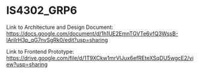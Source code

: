 # IS4302_GRP6

Link to Architecture and Design Document: https://docs.google.com/document/d/1h1UE2EmnTGVTe6vfQ3WssB-lArilrH3p_qG7nvSgRk0/edit?usp=sharing

Link to Frontend Prototype: https://drive.google.com/file/d/1T9XCkw1mrVlJux6efREteXSqDU5wgcE2/view?usp=sharing


